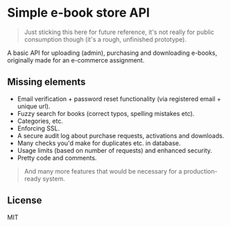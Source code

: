# Simple e-book store API

>Just sticking this here for future reference, it's not really for
public consumption though (it's a rough, unfinished prototype).

A basic API for uploading (admin), purchasing and downloading e-books,
originally made for an e-commerce assignment.

## Missing elements

- Email verification + password reset functionality (via registered email + unique url).
- Fuzzy search for books (correct typos, spelling mistakes etc).
- Categories, etc.
- Enforcing SSL.
- A secure audit log about purchase requests, activations and downloads.
- Many checks you'd make for duplicates etc. in database.
- Usage limits (based on number of requests) and enhanced security.
- Pretty code and comments.

> And many more features that would be necessary for a production-ready system.

## License
MIT
